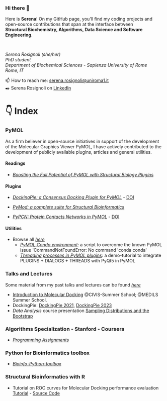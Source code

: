 
### Hi there 👋

Here is **Serena**!
On my GitHub page, you'll find my coding projects and open-source contributions that span at the interface between <br />
**Structural Biochemistry, Algorithms, Data Science and Software Engineering**.

<br />

*Serena Rosignoli (she/her) <br />
PhD student <br />
Department of Biochemical Sciences - Sapienza University of Rome <br />
Rome, IT <br />*

📫 How to reach me: serena.rosignoli@uniroma1.it <br />
:black_nib: Serena Rosignoli on [LinkedIn](https://www.linkedin.com/in/serenarosignoli97/)


# :point_down: Index
### PyMOL

As a firm believer in open-source initiatives in support of the development of the Molecular Graphics Viewer PyMOL, I have actively contributed to the development of publicly available plugins, articles and general utilities. 

#### Readings 

- [*Boosting the Full Potential of PyMOL with Structural Biology Plugins*](https://doi.org/10.3390/biom12121764)

#### Plugins

- [*DockingPie: a Consensus Docking Plugin for PyMOL*](https://github.com/paiardin/DockingPie "GitHub repository") - [DOI](https://doi.org/10.1093/bioinformatics/btac452 "Rosignoli et al., Bioinformatics, 2022")

- [*PyMod: a complete suite for Structural Bioinformatics*](https://github.com/pymodproject/pymod)

- [*PyPCN: Protein Contacts Networks in PyMOL*](https://github.com/pcnproject/PyPCN "GitHub repository") - [DOI](https://doi.org/10.1093/bioinformatics/btad675 "Rosignoli et al., Bioinformatics, 2023")

#### Utilities 

- Browse all [*here*](https://github.com/SerenaRosi/PyMOL-toolbox)
  * [*PyMOL Conda environment*](https://github.com/SerenaRosi/PyMOL-toolbox/blob/main/rosconda.py): a script to overcome the known PyMOL issue 'CommandNotFoundError: No command 'conda conda'
  * [*Threading processes in PyMOL plugins*](https://github.com/SerenaRosi/PyMOL-toolbox/blob/main/pymol2-demo-plugin-threads.zip): a demo-tutorial to integrate PLUGINS + DIALOGS + THREADS with PyQt5 in PyMOL

### Talks and Lectures

Some material from my past talks and lectures can be found [*here*](https://github.com/SerenaRosi/SerenaRosi_lectures)

* [Introduction to Molecular Docking](https://github.com/SerenaRosi/SerenaRosi_lectures/blob/main/Docking_introduction.pdf) @CIVIS-Summer School; @MEDILS Summer School.  
* DockingPie: [DockingPie 2021](https://github.com/SerenaRosi/SerenaRosi_lectures/blob/main/Poster_dockingpie_2021.pdf), [DockingPie 2023](https://github.com/SerenaRosi/SerenaRosi_lectures/blob/main/poster_dockingpie_2023.pdf)
* *Data Analysis* course presentation [Sampling Distributions and the Bootstrap](https://github.com/SerenaRosi/SerenaRosi_lectures/blob/main/sampling_distributions.pdf)

### Algorithms Specialization - Stanford - Coursera 

- [*Programming Assignments*](https://github.com/SerenaRosi/AlgorithmsSpecializationStanford)

### Python for Bioinformatics toolbox
- [*Bioinfo-Python-toolbox*](https://github.com/SerenaRosi/Bioinfo-Python-toolbox)

### Structural Bioinformatics with R
- Tutorial on ROC curves for Molecular Docking performance evaluation [Tutorial](
https://htmlpreview.github.io/?https://github.com/SerenaRosi/StructuralBioinformatics-R/blob/main/ROC_curves/roc_curves_molecular_docking.html ) - [Source Code](https://github.com/SerenaRosi/StructuralBioinformatics-R/blob/main/ROC_curves/roc_curves_molecular_docking.Rmd)

